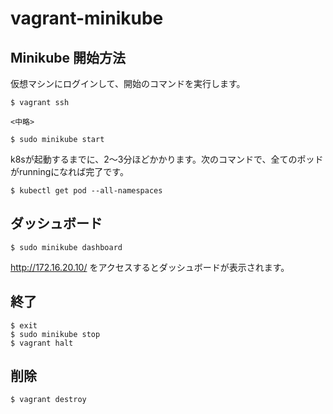 # vagrant-minikube


## Minikube 開始方法

仮想マシンにログインして、開始のコマンドを実行します。

~~~
$ vagrant ssh

<中略>

$ sudo minikube start

~~~

k8sが起動するまでに、2〜3分ほどかかります。次のコマンドで、全てのポッドがrunningになれば完了です。

~~~
$ kubectl get pod --all-namespaces
~~~

## ダッシュボード

~~~
$ sudo minikube dashboard
~~~

http://172.16.20.10/ をアクセスするとダッシュボードが表示されます。



## 終了

~~~
$ exit
$ sudo minikube stop
$ vagrant halt
~~~


## 削除

~~~
$ vagrant destroy
~~~